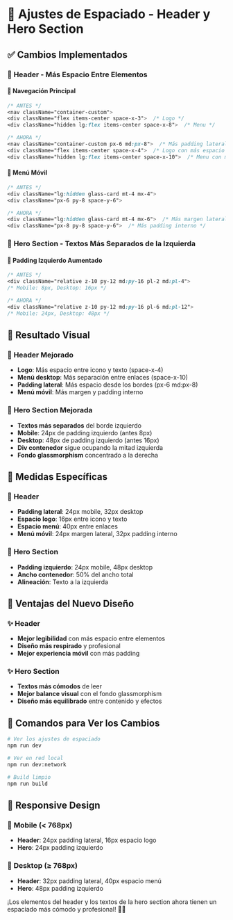 # 🎨 Ajustes de Espaciado - Header y Hero Section

## ✅ **Cambios Implementados**

### 📍 **Header - Más Espacio Entre Elementos**

#### 🎯 **Navegación Principal**
```css
/* ANTES */
<nav className="container-custom">
<div className="flex items-center space-x-3">  /* Logo */
<div className="hidden lg:flex items-center space-x-8">  /* Menu */

/* AHORA */
<nav className="container-custom px-6 md:px-8">  /* Más padding lateral */
<div className="flex items-center space-x-4">  /* Logo con más espacio */
<div className="hidden lg:flex items-center space-x-10">  /* Menu con más espacio */
```

#### 🎯 **Menú Móvil**
```css
/* ANTES */
<div className="lg:hidden glass-card mt-4 mx-4">
<div className="px-6 py-8 space-y-6">

/* AHORA */
<div className="lg:hidden glass-card mt-4 mx-6">  /* Más margen lateral */
<div className="px-8 py-8 space-y-6">  /* Más padding interno */
```

### 📍 **Hero Section - Textos Más Separados de la Izquierda**

#### 🎯 **Padding Izquierdo Aumentado**
```css
/* ANTES */
<div className="relative z-10 py-12 md:py-16 pl-2 md:pl-4">
/* Mobile: 8px, Desktop: 16px */

/* AHORA */
<div className="relative z-10 py-12 md:py-16 pl-6 md:pl-12">
/* Mobile: 24px, Desktop: 48px */
```

## 🎯 **Resultado Visual**

### 📱 **Header Mejorado**
- **Logo**: Más espacio entre icono y texto (space-x-4)
- **Menú desktop**: Más separación entre enlaces (space-x-10)
- **Padding lateral**: Más espacio desde los bordes (px-6 md:px-8)
- **Menú móvil**: Más margen y padding interno

### 📱 **Hero Section Mejorada**
- **Textos más separados** del borde izquierdo
- **Mobile**: 24px de padding izquierdo (antes 8px)
- **Desktop**: 48px de padding izquierdo (antes 16px)
- **Div contenedor** sigue ocupando la mitad izquierda
- **Fondo glassmorphism** concentrado a la derecha

## 📐 **Medidas Específicas**

### 📏 **Header**
- **Padding lateral**: 24px mobile, 32px desktop
- **Espacio logo**: 16px entre icono y texto
- **Espacio menú**: 40px entre enlaces
- **Menú móvil**: 24px margen lateral, 32px padding interno

### 📏 **Hero Section**
- **Padding izquierdo**: 24px mobile, 48px desktop
- **Ancho contenedor**: 50% del ancho total
- **Alineación**: Texto a la izquierda

## 🎨 **Ventajas del Nuevo Diseño**

### ✨ **Header**
- **Mejor legibilidad** con más espacio entre elementos
- **Diseño más respirado** y profesional
- **Mejor experiencia móvil** con más padding

### ✨ **Hero Section**
- **Textos más cómodos** de leer
- **Mejor balance visual** con el fondo glassmorphism
- **Diseño más equilibrado** entre contenido y efectos

## 🚀 **Comandos para Ver los Cambios**

```bash
# Ver los ajustes de espaciado
npm run dev

# Ver en red local
npm run dev:network

# Build limpio
npm run build
```

## 📱 **Responsive Design**

### 🎯 **Mobile (< 768px)**
- **Header**: 24px padding lateral, 16px espacio logo
- **Hero**: 24px padding izquierdo

### 🎯 **Desktop (≥ 768px)**
- **Header**: 32px padding lateral, 40px espacio menú
- **Hero**: 48px padding izquierdo

¡Los elementos del header y los textos de la hero section ahora tienen un espaciado más cómodo y profesional! 🎨✨




